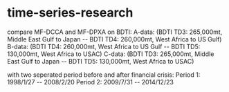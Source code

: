# time-series-research

compare MF-DCCA and MF-DPXA on BDTI:
A-data: (BDTI TD3: 265,000mt, Middle East Gulf to Japan -- BDTI TD4: 260,000mt, West Africa to US Gulf)
B-data: (BDTI TD4: 260,000mt, West Africa to US Gulf -- BDTI TD5: 130,000mt, West Africa to USAC)
C-data: (BDTI TD3: 265,000mt, Middle East Gulf to Japan -- BDTI TD5: 130,000mt, West Africa to USAC)

with two seperated period before and after financial crisis:
Period 1: 1998/1/27 -- 2008/2/20
Period 2: 2009/7/31 -- 2014/12/23